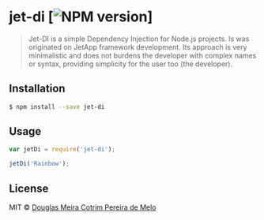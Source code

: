 # jet-di [![NPM version][npm-image]]
> Jet-DI is a simple Dependency Injection for Node.js projects. Is was originated on JetApp framework development. Its approach is very minimalistic and does not burdens the developer with complex names or syntax, providing simplicity for the user too (the developer).

## Installation

```sh
$ npm install --save jet-di
```

## Usage

```js
var jetDi = require('jet-di');

jetDi('Rainbow');
```
## License

MIT © [Douglas Meira Cotrim Pereira de Melo]()


[npm-image]: https://badge.fury.io/js/jet-di.svg
[npm-url]: https://npmjs.org/package/jet-di
[travis-image]: https://travis-ci.org//jet-di.svg?branch=master
[travis-url]: https://travis-ci.org//jet-di
[daviddm-image]: https://david-dm.org//jet-di.svg?theme=shields.io
[daviddm-url]: https://david-dm.org//jet-di
